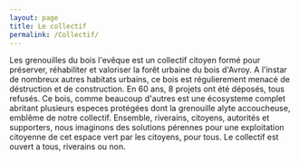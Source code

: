 ```yaml
---
layout: page
title: Le collectif
permalink: /Collectif/
---
```


Les grenouilles du bois l'evêque est un collectif citoyen formé pour préserver, réhabiliter et valoriser la forêt urbaine du bois d'Avroy.
A l'instar de nombreux autres habitats urbains, ce bois est régulierement menacé de déstruction et de construction. En 60 ans, 8 projets ont été déposés, tous refusés.
Ce bois, comme beaucoup d'autres est une écosysteme complet abritant plusieurs especes protégées dont la grenouille alyte accoucheuse, emblême de notre collectif.
Ensemble, riverains, citoyens, autorités et supporters, nous imaginons des solutions pérennes pour une exploitation citoyenne de cet espace vert par les citoyens, pour tous.
Le collectif est ouvert a tous, riverains ou non.
